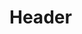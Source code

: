 <!-- TITLE: Software Insallation And Tutorials -->
<!-- SUBTITLE: A quick summary of Software Insallation And Tutorials -->

# Header